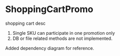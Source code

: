 # ShoppingCartPromo
shopping cart desc


1. Single SKU can participate in one promotion only
2. DB or file related methods are not implemented.

Added dependency diagram for reference.



